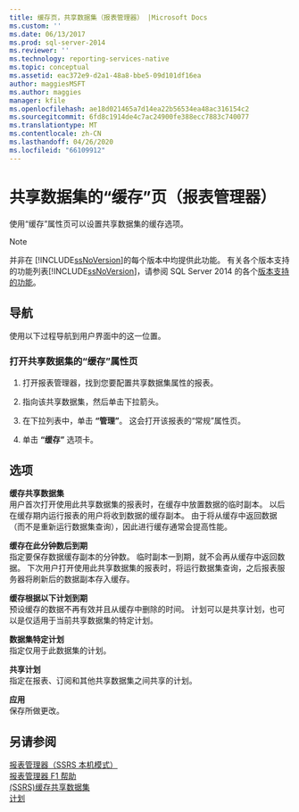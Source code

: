 ```yaml
---
title: 缓存页，共享数据集（报表管理器） |Microsoft Docs
ms.custom: ''
ms.date: 06/13/2017
ms.prod: sql-server-2014
ms.reviewer: ''
ms.technology: reporting-services-native
ms.topic: conceptual
ms.assetid: eac372e9-d2a1-48a8-bbe5-09d101df16ea
author: maggiesMSFT
ms.author: maggies
manager: kfile
ms.openlocfilehash: ae18d021465a7d14ea22b56534ea48ac316154c2
ms.sourcegitcommit: 6fd8c1914de4c7ac24900fe388ecc7883c740077
ms.translationtype: MT
ms.contentlocale: zh-CN
ms.lasthandoff: 04/26/2020
ms.locfileid: "66109912"
---
```

# <a name="caching-page-shared-datasets-report-manager"></a>共享数据集的“缓存”页（报表管理器）
  使用“缓存”属性页可以设置共享数据集的缓存选项。  
  
> [!NOTE]  
>  并非在 [!INCLUDE[ssNoVersion](../includes/ssnoversion-md.md)]的每个版本中均提供此功能。 有关各个版本支持的功能列表[!INCLUDE[ssNoVersion](../includes/ssnoversion-md.md)]，请参阅 SQL Server 2014 的各个[版本支持的功能](../../2014/getting-started/features-supported-by-the-editions-of-sql-server-2014.md)。  
  
## <a name="navigation"></a>导航  
 使用以下过程导航到用户界面中的这一位置。  
  
### <a name="to-open-the-caching-properties-page-for-a-shared-dataset"></a>打开共享数据集的“缓存”属性页  
  
1.  打开报表管理器，找到您要配置共享数据集属性的报表。  
  
2.  指向该共享数据集，然后单击下拉箭头。  
  
3.  在下拉列表中，单击 **“管理”**。 这会打开该报表的“常规”属性页。  
  
4.  单击 **“缓存”** 选项卡。  
  
## <a name="options"></a>选项  
 **缓存共享数据集**  
 用户首次打开使用此共享数据集的报表时，在缓存中放置数据的临时副本。 以后在缓存期内运行报表的用户将收到数据的缓存副本。 由于将从缓存中返回数据（而不是重新运行数据集查询），因此进行缓存通常会提高性能。  
  
 **缓存在此分钟数后到期**  
 指定要保存数据缓存副本的分钟数。 临时副本一到期，就不会再从缓存中返回数据。 下次用户打开使用此共享数据集的报表时，将运行数据集查询，之后报表服务器将刷新后的数据副本存入缓存。  
  
 **缓存根据以下计划到期**  
 预设缓存的数据不再有效并且从缓存中删除的时间。 计划可以是共享计划，也可以是仅适用于当前共享数据集的特定计划。  
  
 **数据集特定计划**  
 指定仅用于此数据集的计划。  
  
 **共享计划**  
 指定在报表、订阅和其他共享数据集之间共享的计划。  
  
 **应用**  
 保存所做更改。  
  
## <a name="see-also"></a>另请参阅  
 [报表管理器（SSRS 本机模式）](../../2014/reporting-services/report-manager-ssrs-native-mode.md)   
 [报表管理器 F1 帮助](../../2014/reporting-services/report-manager-f1-help.md)   
 [&#40;SSRS&#41;缓存共享数据集](report-server/cache-shared-datasets-ssrs.md)   
 [计划](subscriptions/schedules.md)  
  
  
